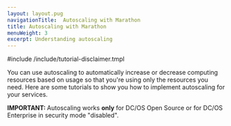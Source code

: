 ```yaml
---
layout: layout.pug
navigationTitle:  Autoscaling with Marathon
title: Autoscaling with Marathon
menuWeight: 3
excerpt: Understanding autoscaling
---
```



#include /include/tutorial-disclaimer.tmpl

You can use autoscaling to automatically increase or decrease computing resources based on usage so that you're using only the resources you need. Here are some tutorials to show you how to implement autoscaling for your services.

<p class="message--important"><strong>IMPORTANT: </strong>Autoscaling works <strong>only</strong> for DC/OS Open Source or for DC/OS Enterprise in security mode "disabled".</p>
